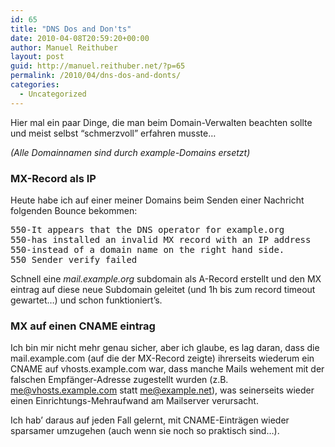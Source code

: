 ```yaml
---
id: 65
title: "DNS Dos and Don'ts"
date: 2010-04-08T20:59:20+00:00
author: Manuel Reithuber
layout: post
guid: http://manuel.reithuber.net/?p=65
permalink: /2010/04/dns-dos-and-donts/
categories:
  - Uncategorized
---
```

Hier mal ein paar Dinge, die man beim Domain-Verwalten beachten sollte und meist selbst &#8220;schmerzvoll&#8221; erfahren musste&#8230;

<!--more-->

_(Alle Domainnamen sind durch example-Domains ersetzt)_

### MX-Record als IP

Heute habe ich auf einer meiner Domains beim Senden einer Nachricht folgenden Bounce bekommen:

<pre class="code">550-It appears that the DNS operator for example.org
550-has installed an invalid MX record with an IP address
550-instead of a domain name on the right hand side.
550 Sender verify failed</pre>

Schnell eine _mail.example.org_ subdomain als A-Record erstellt und den MX eintrag auf diese neue Subdomain geleitet (und 1h bis zum record timeout gewartet&#8230;) und schon funktioniert&#8217;s.

### MX auf einen CNAME eintrag

Ich bin mir nicht mehr genau sicher, aber ich glaube, es lag daran, dass die mail.example.com (auf die der MX-Record zeigte) ihrerseits wiederum ein CNAME auf vhosts.example.com war, dass manche Mails wehement mit der falschen Empfänger-Adresse zugestellt wurden (z.B. me@vhosts.example.com statt me@example.net), was seinerseits wieder einen Einrichtungs-Mehraufwand am Mailserver verursacht.

Ich hab&#8217; daraus auf jeden Fall gelernt, mit CNAME-Einträgen wieder sparsamer umzugehen (auch wenn sie noch so praktisch sind&#8230;).
